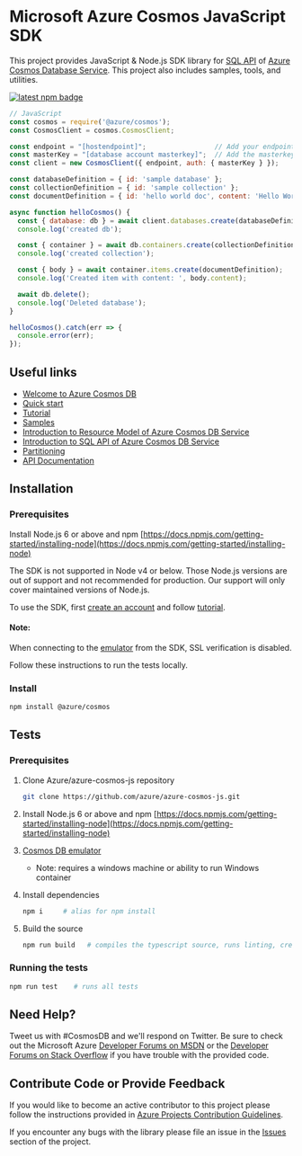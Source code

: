 # Microsoft Azure Cosmos JavaScript SDK

This project provides JavaScript & Node.js SDK library for [SQL API](https://docs.microsoft.com/en-us/azure/cosmos-db/sql-api-sql-query) of [Azure Cosmos
Database Service](https://azure.microsoft.com/en-us/services/cosmos-db/). This project also includes samples, tools, and utilities.

[![latest npm badge](https://img.shields.io/npm/v/%40azure%2Fcosmos/latest.svg)](https://www.npmjs.com/package/@azure/cosmos)

```js
// JavaScript
const cosmos = require('@azure/cosmos');
const CosmosClient = cosmos.CosmosClient;

const endpoint = "[hostendpoint]";                 // Add your endpoint
const masterKey = "[database account masterkey]";  // Add the masterkey of the endpoint
const client = new CosmosClient({ endpoint, auth: { masterKey } });

const databaseDefinition = { id: 'sample database' };
const collectionDefinition = { id: 'sample collection' };
const documentDefinition = { id: 'hello world doc', content: 'Hello World!' };

async function helloCosmos() {
  const { database: db } = await client.databases.create(databaseDefinition);
  console.log('created db');

  const { container } = await db.containers.create(collectionDefinition);
  console.log('created collection');

  const { body } = await container.items.create(documentDefinition);
  console.log('Created item with content: ', body.content);

  await db.delete();
  console.log('Deleted database');
}

helloCosmos().catch(err => {
  console.error(err);
});
```

## Useful links

- [Welcome to Azure Cosmos DB](https://docs.microsoft.com/en-us/azure/cosmos-db/community)
- [Quick start](https://docs.microsoft.com/en-us/azure/cosmos-db/sql-api-nodejs-get-started-preview)
- [Tutorial](https://docs.microsoft.com/en-us/azure/cosmos-db/sql-api-nodejs-application-preview)
- [Samples](https://github.com/Azure/azure-cosmos-js/tree/master/samples)
- [Introduction to Resource Model of Azure Cosmos DB Service](https://docs.microsoft.com/en-us/azure/cosmos-db/sql-api-resources)
- [Introduction to SQL API of Azure Cosmos DB Service](https://docs.microsoft.com/en-us/azure/cosmos-db/sql-api-sql-query)
- [Partitioning](https://docs.microsoft.com/en-us/azure/cosmos-db/sql-api-partition-data)
- [API Documentation](https://docs.microsoft.com/en-us/javascript/api/%40azure/cosmos/?view=azure-node-latest)

## Installation

### Prerequisites

Install Node.js 6 or above and npm
[https://docs.npmjs.com/getting-started/installing-node](https://docs.npmjs.com/getting-started/installing-node)

The SDK is not supported in Node v4 or below. Those Node.js versions are out of support and not recommended for production. Our support will only cover maintained versions of Node.js.

To use the SDK, first [create an account](https://docs.microsoft.com/en-us/azure/cosmos-db/create-sql-api-nodejs-preview) and follow [tutorial](https://docs.microsoft.com/en-us/azure/cosmos-db/sql-api-nodejs-application-preview).

#### Note:

When connecting to the [emulator](https://docs.microsoft.com/en-us/azure/cosmos-db/local-emulator) from the SDK, SSL verification is disabled.

Follow these instructions to run the tests locally.

### Install

```bash
npm install @azure/cosmos
```

## Tests

### Prerequisites

1.  Clone Azure/azure-cosmos-js repository

    ```bash
    git clone https://github.com/azure/azure-cosmos-js.git
    ```

2.  Install Node.js 6 or above and npm
    [https://docs.npmjs.com/getting-started/installing-node](https://docs.npmjs.com/getting-started/installing-node)

3.  [Cosmos DB emulator](https://docs.microsoft.com/en-us/azure/cosmos-db/local-emulator)

    - Note: requires a windows machine or ability to run Windows container

4.  Install dependencies

    ```bash
    npm i     # alias for npm install
    ```

5.  Build the source

    ```bash
    npm run build   # compiles the typescript source, runs linting, creates webpack, creates docs
    ```

### Running the tests

```bash
npm run test    # runs all tests
```

## Need Help?

Tweet us with #CosmosDB and we'll respond on Twitter. Be sure to check out the Microsoft Azure [Developer Forums on MSDN](https://social.msdn.microsoft.com/forums/azure/en-US/home?forum=AzureDocument) or the [Developer Forums on Stack Overflow](https://stackoverflow.com/questions/tagged/azure-cosmosdb) if you have trouble with the provided code.

## Contribute Code or Provide Feedback

If you would like to become an active contributor to this project please follow the instructions provided in [Azure Projects Contribution Guidelines](http://azure.github.io/guidelines.html).

If you encounter any bugs with the library please file an issue in the [Issues](https://github.com/Azure/azure-cosmos-js/issues) section of the project.
